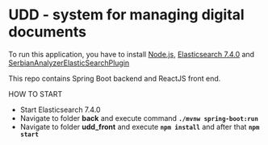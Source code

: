 # UDD - system for managing digital documents

To run this application, you have to install [Node.js](https://nodejs.org/en/), [Elasticsearch 7.4.0](https://www.elastic.co/downloads/past-releases/elasticsearch-7-4-0) and [SerbianAnalyzerElasticSearchPlugin ](https://github.com/chenejac/udd06)

This repo contains Spring Boot backend and ReactJS front end.

HOW TO START
* Start Elasticsearch 7.4.0
* Navigate to folder **back** and execute command **`./mvnw spring-boot:run`**
* Navigate to folder **udd_front** and execute **`npm install`** and after that **`npm start`**

